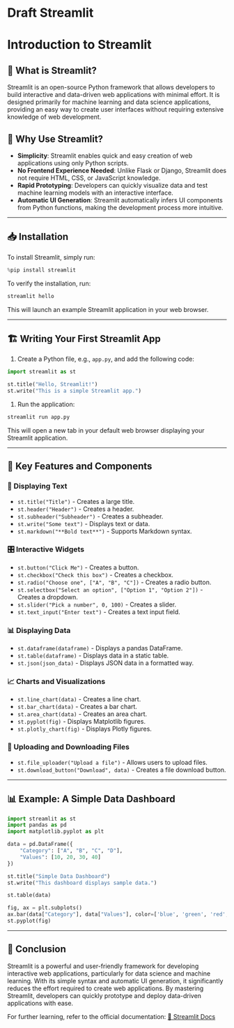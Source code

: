 # Draft Streamlit

# Introduction to Streamlit

## 📝 What is Streamlit?

Streamlit is an open-source Python framework that allows developers to build interactive and data-driven web applications with minimal effort. It is designed primarily for machine learning and data science applications, providing an easy way to create user interfaces without requiring extensive knowledge of web development.

## 🚀 Why Use Streamlit?

- **Simplicity**: Streamlit enables quick and easy creation of web applications using only Python scripts.
- **No Frontend Experience Needed**: Unlike Flask or Django, Streamlit does not require HTML, CSS, or JavaScript knowledge.
- **Rapid Prototyping**: Developers can quickly visualize data and test machine learning models with an interactive interface.
- **Automatic UI Generation**: Streamlit automatically infers UI components from Python functions, making the development process more intuitive.

---

## 📥 Installation

To install Streamlit, simply run:

```python
%pip install streamlit
```

To verify the installation, run:

```python
streamlit hello
```

This will launch an example Streamlit application in your web browser.

---

## 🏗 Writing Your First Streamlit App

1. Create a Python file, e.g., `app.py`, and add the following code:

```python
import streamlit as st

st.title("Hello, Streamlit!")
st.write("This is a simple Streamlit app.")
```

1. Run the application:

```python
streamlit run app.py
```

This will open a new tab in your default web browser displaying your Streamlit application.

---

## 🔑 Key Features and Components

### 📌 Displaying Text

- `st.title("Title")` - Creates a large title.
- `st.header("Header")` - Creates a header.
- `st.subheader("Subheader")` - Creates a subheader.
- `st.write("Some text")` - Displays text or data.
- `st.markdown("**Bold text**")` - Supports Markdown syntax.

### 🎛 Interactive Widgets

- `st.button("Click Me")` - Creates a button.
- `st.checkbox("Check this box")` - Creates a checkbox.
- `st.radio("Choose one", ["A", "B", "C"])` - Creates a radio button.
- `st.selectbox("Select an option", ["Option 1", "Option 2"])` - Creates a dropdown.
- `st.slider("Pick a number", 0, 100)` - Creates a slider.
- `st.text_input("Enter text")` - Creates a text input field.

### 📊 Displaying Data

- `st.dataframe(dataframe)` - Displays a pandas DataFrame.
- `st.table(dataframe)` - Displays data in a static table.
- `st.json(json_data)` - Displays JSON data in a formatted way.

### 📈 Charts and Visualizations

- `st.line_chart(data)` - Creates a line chart.
- `st.bar_chart(data)` - Creates a bar chart.
- `st.area_chart(data)` - Creates an area chart.
- `st.pyplot(fig)` - Displays Matplotlib figures.
- `st.plotly_chart(fig)` - Displays Plotly figures.

### 📂 Uploading and Downloading Files

- `st.file_uploader("Upload a file")` - Allows users to upload files.
- `st.download_button("Download", data)` - Creates a file download button.

---

## 📊 Example: A Simple Data Dashboard

```python
import streamlit as st
import pandas as pd
import matplotlib.pyplot as plt

data = pd.DataFrame({
    "Category": ["A", "B", "C", "D"],
    "Values": [10, 20, 30, 40]
})

st.title("Simple Data Dashboard")
st.write("This dashboard displays sample data.")

st.table(data)

fig, ax = plt.subplots()
ax.bar(data["Category"], data["Values"], color=['blue', 'green', 'red', 'purple'])
st.pyplot(fig)
```

---

## 🎯 Conclusion

Streamlit is a powerful and user-friendly framework for developing interactive web applications, particularly for data science and machine learning. With its simple syntax and automatic UI generation, it significantly reduces the effort required to create web applications. By mastering Streamlit, developers can quickly prototype and deploy data-driven applications with ease.

For further learning, refer to the official documentation: [🔗 Streamlit Docs](https://docs.streamlit.io/)
